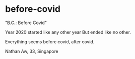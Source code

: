 # before-covid
"B.C.: Before Covid"

Year 2020 started like any other year
But ended like no other.


Everything seems before covid, after covid. 

Nathan Aw, 33, Singapore
